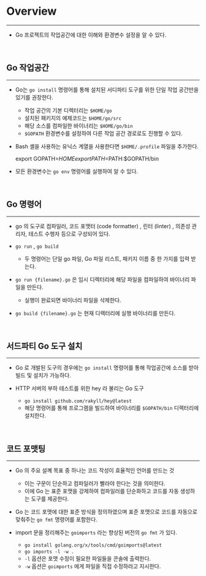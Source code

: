 # Overview

---

- Go 프로젝트의 작업공간에 대한 이해와 환경변수 설정을 알 수 있다.



<br />


##  Go 작업공간

---

- Go는 `go install` 명령어를 통해 설치된 서디파티 도구를 위한 단일 작업 공간만을 있기를 권장한다.
  - 작업 공간의 기본 디렉터리는 `$HOME/go`
  - 설치된 패키지의 예제코드는 `$HOME/go/src`
  - 해당 소스를 컴파일한 바이너리는 `$HOME/go/bin`
  - `$GOPATH` 환경변수를 설정하여 다른 작업 공간 경로로도 진행할 수 있다.


- Bash 셸을 사용하는 유닉스 계열을 사용한다면 `$HOME/.profile` 파일을 추가한다.


    export GOPATH=$HOME
    export PATH=$PATH:$GOPATH/bin


- 모든 환경변수는 `go env` 명령어를 실행하여 알 수 있다.

<br />

## Go 명령어

---
- go 의 도구로 컴파일러, 코드 포맷터 (code formatter) , 린터 (linter) , 의존성 관리자, 테스트 수행자 등으로 구성되어 있다.


- `go run` , `go build`
  - 두 명령어는 단일 go 파일, Go 파일 리스트, 패키지 이름 중 한 가지를 입력 받는다.


- `go run {filename}.go` 은 임시 디렉터리에 해당 파일을 컴파일하여 바이너리 파일을 만든다.
  - 실행이 완료되면 바이너리 파일을 삭제한다.


- `go build {filename}.go` 는 현재 디렉터리에 실행 바이너리를 만든다.

<br />

## 서드파티 Go 도구 설치

---

- Go 로 개발된 도구의 경우에는 `go install` 명령어를 통해 작업공간에 소스를 받아 빌드 및 설치가 가능하다.


- HTTP 서버의 부하 테스트를 위한 hey 라 불리는 Go 도구
  - `go install github.com/rakyll/hey@latest`
  - 해당 명령어를 통해 프로그램을 빌드하여 바이너리를 `$GOPATH/bin` 디렉터리에 설치한다.


<br />

## 코드 포맷팅

---

- Go 의 주요 설꼐 목표 중 하나는 코드 작성이 효율적인 언어를 만드는 것
  - 이는 구문이 단순하고 컴파일러가 빨라야 한다는 것을 의미한다.
  - 이에 Go 는 표준 포맷을 강제하여 컴파일러를 단순화하고 코드를 자동 생성하는 도구를 제공한다.


- Go 는 코드 포맷에 대한 표준 방식을 정의하였으며 표준 포맷으로 코드를 자동으로 맞춰주는 `go fmt` 명령어를 포함한다.


- import 문을 정리해주는 `goimports` 라는 향상된 버전의 `go fmt` 가 있다.
  - `go install golang.org/x/tools/cmd/goimports@latest`
  - `go imports -l -w .`
  - `-l` 옵션은 포맷 수정이 필요한 파일들을 콘솔에 출력한다.
  - `-w` 옵션은 `goimports` 에게 파일을 직접 수정하라고 지시한다.



